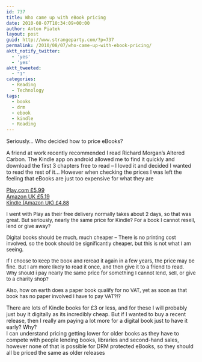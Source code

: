 ```yaml
---
id: 737
title: Who came up with eBook pricing
date: 2010-08-07T10:34:09+00:00
author: Anton Piatek
layout: post
guid: http://www.strangeparty.com/?p=737
permalink: /2010/08/07/who-came-up-with-ebook-pricing/
aktt_notify_twitter:
  - 'yes'
  - 'yes'
aktt_tweeted:
  - "1"
categories:
  - Reading
  - Technology
tags:
  - books
  - drm
  - ebook
  - kindle
  - Reading
---
```

Seriously&#8230; Who decided how to price eBooks?

A friend at work recently recommended I read Richard Morgan&#8217;s Altered Carbon. The Kindle app on android allowed me to find it quickly and download the first 3 chapters free to read &#8211; I loved it and decided I wanted to read the rest of it&#8230; However when checking the prices I was left the feeling that eBooks are just too expensive for what they are

[Play.com £5.99](http://www.play.com/Books/Books/4-/196726/Altered-Carbon/Product.html)  
[Amazon UK £5.19  
](http://www.amazon.co.uk/Altered-Carbon-Gollancz-Richard-Morgan/dp/0575081244/ref=sr_1_1?ie=UTF8&s=books&qid=1281176341&sr=8-1) <span style="font-size: 13.3333px;"><a href="http://www.amazon.co.uk/Orion-Publishing-Group-Altered-Carbon/dp/B002U3CBZM/ref=sr_1_2?ie=UTF8&s=digital-text&qid=1281176341&sr=8-2">Kindle (Amazon UK) £4.88</a></span>

<span style="font-size: 13.3333px;">I went with Play as their free delivery normally takes about 2 days, so that was great. But seriously, nearly the same price for Kindle? For a book I cannot resell, lend or give away?</span>

<span style="font-size: 13.3333px;">Digital books should be much, much cheaper &#8211; There is no printing cost involved, so the book should be significantly cheaper, but this is not what I am seeing.</span>

<span style="font-size: 13.3333px;">If I choose to keep the book and reread it again in a few years, the price may be fine. But I am more likely to read it once, and then give it to a friend to read. Why should i pay nearly the same price for something I cannot lend, sell, or give to a charity shop?</span>

<span style="font-size: 13.3333px;">Also, how on earth does a paper book qualify for no VAT, yet as soon as that book has no paper involved I have to pay VAT?!?</span>

There are lots of Kindle books for £3 or less, and for these I will probably just buy it digitally as its incredibly cheap. But if I wanted to buy a recent release, then I really am paying a lot more for a digital book just to have it early? Why?  
I can understand pricing getting lower for older books as they have to compete with people lending books, libraries and second-hand sales, however none of that is possible for DRM protected eBooks, so they should all be priced the same as older releases